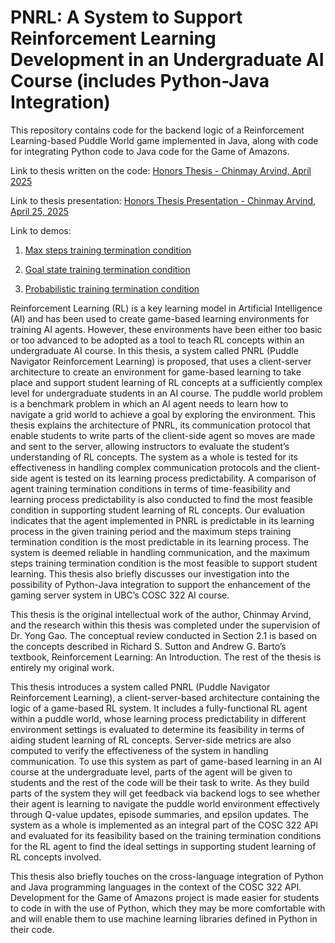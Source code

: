 # PNRL: A System to Support Reinforcement Learning Development in an Undergraduate AI Course (includes Python-Java Integration)

This repository contains code for the backend logic of a Reinforcement Learning-based Puddle World game implemented in Java, along with code for integrating Python code to Java code for the Game of Amazons. 

Link to thesis written on the code: [Honors Thesis - Chinmay Arvind, April 2025](https://drive.google.com/file/d/1U1igX7QhhvddLht8Y_FE4toOWc9GTndy/view?usp=sharing)

Link to thesis presentation: [Honors Thesis Presentation - Chinmay Arvind, April 25, 2025](https://docs.google.com/presentation/d/1kqhChmUCGatxwty2zV1YUhlNsEiuKqo_/edit?usp=sharing&ouid=106290849362228825720&rtpof=true&sd=true)

Link to demos:
1. [Max steps training termination condition](https://drive.google.com/file/d/1A9cliIHuslwP6-_vkfJ9n3r3vOIOcyvG/view)

2. [Goal state training termination condition](https://drive.google.com/file/d/1hGJzZ_J_UcTCg19b6o-Kw5JnZ5D76giR/view)

3. [Probabilistic training termination condition](https://drive.google.com/file/d/1Kdk-F6UuFwzhl2dIgD8dfXUk9UW7exdN/view)

Reinforcement Learning (RL) is a key learning model in Artificial Intelligence (AI) and has been used to create game-based learning environments for training AI agents. However, these environments have been either too basic or too advanced to be adopted as a tool to teach RL concepts within an undergraduate AI course. In this thesis, a system called PNRL (Puddle Navigator Reinforcement Learning) is proposed, that uses a client-server architecture to create an environment for game-based learning to take place and support student learning of RL concepts at a sufficiently complex level for undergraduate students in an AI course. The puddle world problem is a benchmark problem in which an AI agent needs to learn how to navigate a grid world to achieve a goal by exploring the environment. This thesis explains the architecture of PNRL, its communication protocol that enable students to write parts of the client-side agent so moves are made and sent to the server, allowing instructors to evaluate the student’s understanding of RL concepts. The system as a whole is tested for its effectiveness in handling complex communication protocols and the client-side agent is tested on its learning process predictability. A comparison of agent training termination conditions in terms of time-feasibility and learning process predictability is also conducted to find the most feasible condition in supporting student learning of RL concepts. Our evaluation indicates that the agent implemented in PNRL is predictable in its learning process in the given training period and the maximum steps training termination condition is the most predictable in its learning process. The system is deemed reliable in handling communication, and the maximum steps training termination condition is the most feasible to support student learning. This thesis also briefly discusses our investigation into the possibility of Python-Java integration to support the enhancement of the gaming server system in UBC’s COSC 322 AI course.

This thesis is the original intellectual work of the author, Chinmay Arvind, and the research within this thesis was completed under the supervision of Dr. Yong Gao. The conceptual review conducted in Section 2.1 is based on the concepts described in Richard S. Sutton and Andrew G. Barto’s textbook, Reinforcement Learning: An Introduction. The rest of the thesis is entirely my original work.

This thesis introduces a system called PNRL (Puddle Navigator Reinforcement Learning), a client-server-based architecture containing the logic of a game-based RL system. It includes a fully-functional RL agent within a puddle world, whose learning process predictability in different environment settings is evaluated to determine its feasibility in terms of aiding student learning of RL concepts. Server-side metrics are also computed to verify the effectiveness of the system in handling communication. To use this system as part of game-based learning in an AI course at the undergraduate level, parts of the agent will be given to students and the rest of the code will be their task to write. As they build parts of the system they will get feedback via backend logs to see whether their agent is learning to navigate the puddle world environment effectively through Q-value updates, episode summaries, and epsilon updates. The system as a whole is implemented as an integral part of the COSC 322 API and evaluated for its feasibility based on the training termination conditions for the RL agent to find the ideal settings in supporting student learning of RL concepts involved.

This thesis also briefly touches on the cross-language integration of Python and Java programming languages in the context of the COSC 322 API. Development for the Game of Amazons project is made easier for students to code in with the use of Python, which they may be more comfortable with and will enable them to use machine learning libraries defined in Python in their code.
